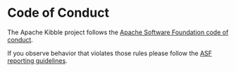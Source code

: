 # Code of Conduct

The Apache Kibble project follows the
[Apache Software Foundation code of conduct](https://www.apache.org/foundation/policies/conduct.html).

If you observe behavior that violates those rules please follow the
[ASF reporting guidelines](https://www.apache.org/foundation/policies/conduct#reporting-guidelines).
